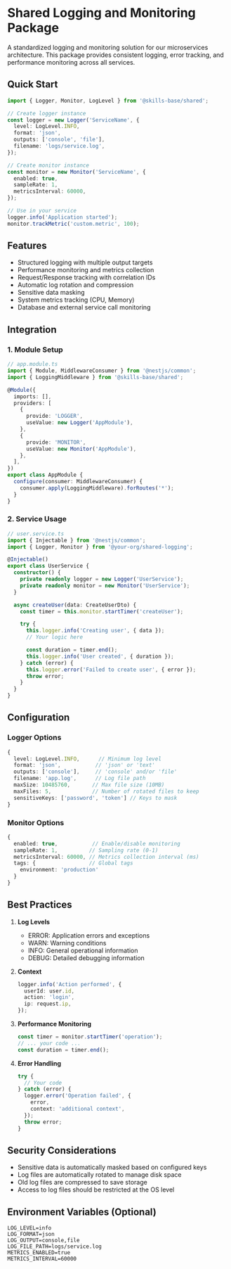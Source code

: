 # Shared Logging and Monitoring Package

A standardized logging and monitoring solution for our microservices architecture. This package provides consistent logging, error tracking, and performance monitoring across all services.

## Quick Start

```typescript
import { Logger, Monitor, LogLevel } from '@skills-base/shared';

// Create logger instance
const logger = new Logger('ServiceName', {
  level: LogLevel.INFO,
  format: 'json',
  outputs: ['console', 'file'],
  filename: 'logs/service.log',
});

// Create monitor instance
const monitor = new Monitor('ServiceName', {
  enabled: true,
  sampleRate: 1,
  metricsInterval: 60000,
});

// Use in your service
logger.info('Application started');
monitor.trackMetric('custom.metric', 100);
```

## Features

- Structured logging with multiple output targets
- Performance monitoring and metrics collection
- Request/Response tracking with correlation IDs
- Automatic log rotation and compression
- Sensitive data masking
- System metrics tracking (CPU, Memory)
- Database and external service call monitoring

## Integration

### 1. Module Setup

```typescript
// app.module.ts
import { Module, MiddlewareConsumer } from '@nestjs/common';
import { LoggingMiddleware } from '@skills-base/shared';

@Module({
  imports: [],
  providers: [
    {
      provide: 'LOGGER',
      useValue: new Logger('AppModule'),
    },
    {
      provide: 'MONITOR',
      useValue: new Monitor('AppModule'),
    },
  ],
})
export class AppModule {
  configure(consumer: MiddlewareConsumer) {
    consumer.apply(LoggingMiddleware).forRoutes('*');
  }
}
```

### 2. Service Usage

```typescript
// user.service.ts
import { Injectable } from '@nestjs/common';
import { Logger, Monitor } from '@your-org/shared-logging';

@Injectable()
export class UserService {
  constructor() {
    private readonly logger = new Logger('UserService');
    private readonly monitor = new Monitor('UserService');
  }

  async createUser(data: CreateUserDto) {
    const timer = this.monitor.startTimer('createUser');

    try {
      this.logger.info('Creating user', { data });
      // Your logic here

      const duration = timer.end();
      this.logger.info('User created', { duration });
    } catch (error) {
      this.logger.error('Failed to create user', { error });
      throw error;
    }
  }
}
```

## Configuration

### Logger Options

```typescript
{
  level: LogLevel.INFO,      // Minimum log level
  format: 'json',           // 'json' or 'text'
  outputs: ['console'],     // 'console' and/or 'file'
  filename: 'app.log',      // Log file path
  maxSize: 10485760,       // Max file size (10MB)
  maxFiles: 5,             // Number of rotated files to keep
  sensitiveKeys: ['password', 'token'] // Keys to mask
}
```

### Monitor Options

```typescript
{
  enabled: true,           // Enable/disable monitoring
  sampleRate: 1,          // Sampling rate (0-1)
  metricsInterval: 60000, // Metrics collection interval (ms)
  tags: {                 // Global tags
    environment: 'production'
  }
}
```

## Best Practices

1. **Log Levels**

   - ERROR: Application errors and exceptions
   - WARN: Warning conditions
   - INFO: General operational information
   - DEBUG: Detailed debugging information

2. **Context**

   ```typescript
   logger.info('Action performed', {
     userId: user.id,
     action: 'login',
     ip: request.ip,
   });
   ```

3. **Performance Monitoring**

   ```typescript
   const timer = monitor.startTimer('operation');
   // ... your code ...
   const duration = timer.end();
   ```

4. **Error Handling**
   ```typescript
   try {
     // Your code
   } catch (error) {
     logger.error('Operation failed', {
       error,
       context: 'additional context',
     });
     throw error;
   }
   ```

## Security Considerations

- Sensitive data is automatically masked based on configured keys
- Log files are automatically rotated to manage disk space
- Old log files are compressed to save storage
- Access to log files should be restricted at the OS level

## Environment Variables (Optional)

```env
LOG_LEVEL=info
LOG_FORMAT=json
LOG_OUTPUT=console,file
LOG_FILE_PATH=logs/service.log
METRICS_ENABLED=true
METRICS_INTERVAL=60000
```
